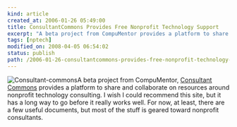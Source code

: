 ```yaml
---
kind: article
created_at: 2006-01-26 05:49:00
title: ConsultantCommons Provides Free Nonprofit Technology Support
excerpt: "A beta project from CompuMentor provides a platform to share and collaborate on resources around nonprofit technology consulting."
tags: [nptech]
modified_on: 2008-04-05 06:54:02
status: publish 
path: /2006-01-26-consultantcommons-provides-free-nonprofit-technology-support
---
```


<img src='/static/images/consultantcommonstn.jpg' alt='Consultant-commons' />A beta project from CompuMentor, <a href="http://www.consultantcommons.org">Consultant Commons</a> provides a platform to share and collaborate on resources around nonprofit technology consulting. I wish I could recommend this site, but it has a long way to go before it really works well. For now, at least, there are a few useful documents, but most of the stuff is geared toward nonprofit consultants. 

